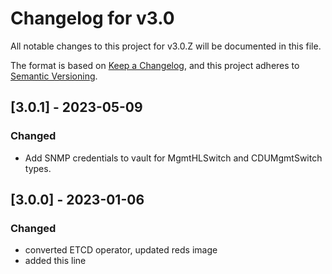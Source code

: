 # Changelog for v3.0

All notable changes to this project for v3.0.Z will be documented in this file.

The format is based on [Keep a Changelog](https://keepachangelog.com/en/1.0.0/),
and this project adheres to [Semantic Versioning](https://semver.org/spec/v2.0.0.html).


## [3.0.1] - 2023-05-09

### Changed

- Add SNMP credentials to vault for MgmtHLSwitch and CDUMgmtSwitch types.

## [3.0.0] - 2023-01-06

### Changed

- converted ETCD operator, updated reds image
- added this line
